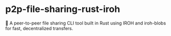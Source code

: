 # p2p-file-sharing-rust-iroh
🔁 A peer-to-peer file sharing CLI tool built in Rust using IROH and iroh-blobs for fast, decentralized transfers.
